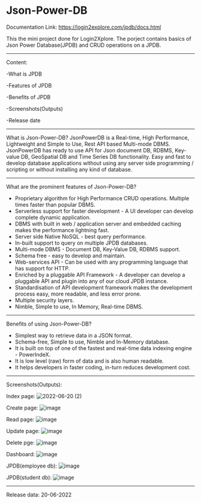 # Json-Power-DB

Documentation Link:
https://login2explore.com/jpdb/docs.html


This the mini project done for Login2Xplore. 
The porject contains basics of Json Power Database(JPDB) and CRUD operations on a JPDB.

_______________________________________________________________________________________________________________________________________________________________________

Content:

-What is JPDB

-Features of JPDB

-Benefits of JPDB

-Screenshots(Outputs)

-Release date

_______________________________________________________________________________________________________________________________________________________________________

What is Json-Power-DB?
JsonPowerDB is a Real-time, High Performance, Lightweight and Simple to Use, Rest API based Multi-mode DBMS. JsonPowerDB has ready to use API for Json document DB, RDBMS, Key-value DB, GeoSpatial DB and Time Series DB functionality. Easy and fast to develop database applications without using any server side programming / scripting or without installing any kind of database.


_______________________________________________________________________________________________________________________________________________________________________

What are the prominent features of Json-Power-DB?
- Proprietary algorithm for High Performance CRUD operations. Multiple times faster than popular DBMS.
- Serverless support for faster development - A UI developer can develop complete dynamic application.
- DBMS with built in web / application server and embedded caching makes the performance lightning fast.
- Server side Native NoSQL - best query performance.
- In-built support to query on multiple JPDB databases.
- Multi-mode DBMS - Document DB, Key-Value DB, RDBMS support.
- Schema free - easy to develop and maintain.
- Web-services API - Can be used with any programming language that has support for HTTP.
- Enriched by a pluggable API Framework - A developer can develop a pluggable API and plugin into any of our cloud JPDB instance.
- Standardisation of API development framework makes the development process easy, more readable, and less error prone.
- Multiple security layers.
- Nimble, Simple to use, In Memory, Real-time DBMS.

_______________________________________________________________________________________________________________________________________________________________________


Benefits of using Json-Power-DB?
- Simplest way to retrieve data in a JSON format.
- Schema-free, Simple to use, Nimble and In-Memory database.
- It is built on top of one of the fastest and real-time data indexing engine - PowerIndeX.
- It is low level (raw) form of data and is also human readable.
- It helps developers in faster coding, in-turn reduces development cost.


_______________________________________________________________________________________________________________________________________________________________________


Screenshots(Outputs):

Index page:
![2022-06-20 (2)](https://user-images.githubusercontent.com/66900011/174565872-99ad4ece-991f-444c-bdaa-05dd9ed5b058.png)

Create page:
![image](https://user-images.githubusercontent.com/66900011/174568545-7af47776-dd97-4cc7-a891-7d1d533828af.png)

Read page:
![image](https://user-images.githubusercontent.com/66900011/174568757-b0e11550-b1a4-4de3-9987-c6f991732271.png)

Update page:
![image](https://user-images.githubusercontent.com/66900011/174568897-d3985bda-d52a-4b0a-9c14-6c40a3ea1942.png)

Delete pge:
![image](https://user-images.githubusercontent.com/66900011/174568936-fbf605df-0aec-4099-a76f-d83e28163181.png)


Dashboard:
![image](https://user-images.githubusercontent.com/66900011/174566529-751eec64-5791-480e-adde-c57df689a4eb.png)

JPDB(employee db):
![image](https://user-images.githubusercontent.com/66900011/174566428-1597fbb0-78cc-46ca-a490-7e87f7e5aba0.png)

JPDB(student db):
![image](https://user-images.githubusercontent.com/66900011/174567799-398ea276-a588-4eb0-a055-d886dfc6666a.png)

_______________________________________________________________________________________________________________________________________________________________________

Release data: 20-06-2022
